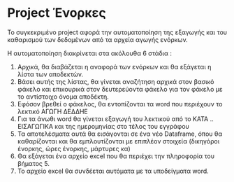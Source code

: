 # Project Ένορκες

Το συγκεκριμένο project αφορά την αυτοματοποίηση της εξαγωγής και του καθαρισμού των δεδομένων από τα αρχεία αγωγής ενόρκων.

Η αυτοματοποίηση διακρίνεται στα ακόλουθα 6 στάδια :


1) Αρχικά, θα διαβάζεται η αναφορά των ενόρκων και θα εξάγεται η λίστα των αποδεκτών.
2) Βάσει αυτής της λίστας, θα γίνεται αναζήτηση αρχικά στον βασικό φάκελο και επικουρικά στον δευτερεύοντα φάκελο για τον φάκελο με το αντίστοιχο όνομα αποδέκτη.
3) Εφόσον βρεθεί ο φάκελος, θα εντοπίζονται τα word που περιέχουν το λεκτικό ΑΓΩΓΗ ΔΕΔΔΗΕ
4) Για τα άνωθι word θα γίνεται εξαγωγή του λεκτικού από το ΚΑΤΑ .. ΕΙΣΑΓΩΓΙΚΑ και της ημερομηνίας στο τέλος του εγγράφου
5) Τα αποτελέσματα αυτά θα εισάγονται σε ένα νέο Dataframe, όπου θα καθαρίζονται και θα εμπλουτίζονται με επιπλέον στοιχεία (δικηγόροι ένορκης, ώρες ένορκης, μάρτυρες κα)
6) Θα εξάγεται ένα αρχείο excel που θα περιέχει την πληροφορία του βήματος 5.
7) Το αρχείο excel θα συνδέεται αυτόματα με τα υποδείγματα word.
